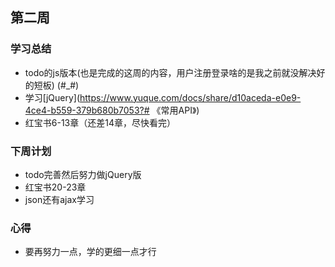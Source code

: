 ## 第二周
### 学习总结
* todo的js版本(也是完成的这周的内容，用户注册登录啥的是我之前就没解决好的短板) (#_#)
* 学习[jQuery](https://www.yuque.com/docs/share/d10aceda-e0e9-4ce4-b559-379b680b7053?# 《常用API》)
* 红宝书6-13章（还差14章，尽快看完）
### 下周计划
 * todo完善然后努力做jQuery版
 * 红宝书20-23章
 * json还有ajax学习
 ### 心得
 * 要再努力一点，学的更细一点才行
